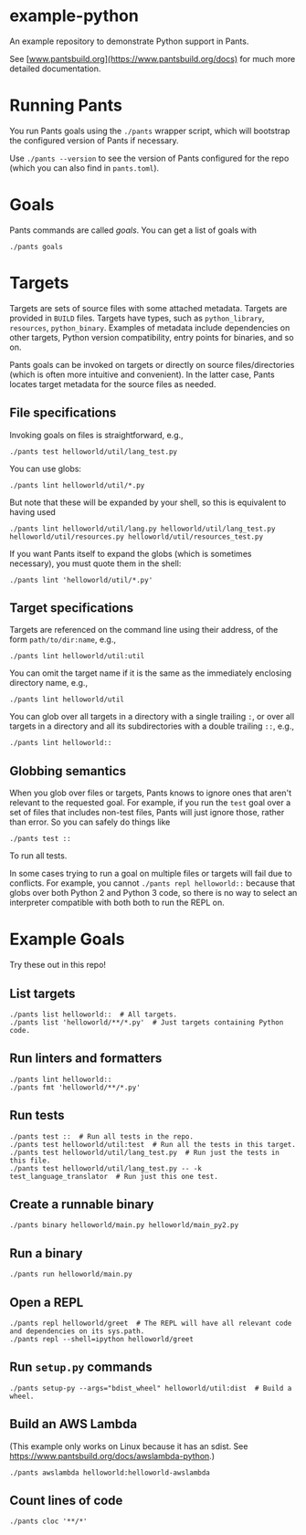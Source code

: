 # example-python
An example repository to demonstrate Python support in Pants.

See [www.pantsbuild.org](https://www.pantsbuild.org/docs) for much more detailed documentation.

# Running Pants

You run Pants goals using the `./pants` wrapper script, which will bootstrap the
configured version of Pants if necessary.

Use `./pants --version` to see the version of Pants configured for the repo (which you can also find
in `pants.toml`).

# Goals

Pants commands are called _goals_. You can get a list of goals with

```
./pants goals
```

# Targets

Targets are sets of source files with some attached metadata. Targets are provided in `BUILD` files.
Targets have types, such as `python_library`, `resources`, `python_binary`. Examples of metadata include
dependencies on other targets, Python version compatibility, entry points for binaries, and so on.

Pants goals can be invoked on targets or directly on source files/directories (which is often more intuitive and convenient).
In the latter case, Pants locates target metadata for the source files as needed.

## File specifications

Invoking goals on files is straightforward, e.g.,

```
./pants test helloworld/util/lang_test.py
```

You can use globs:

```
./pants lint helloworld/util/*.py
```

But note that these will be expanded by your shell, so this is equivalent to having used

```
./pants lint helloworld/util/lang.py helloworld/util/lang_test.py helloworld/util/resources.py helloworld/util/resources_test.py
```

If you want Pants itself to expand the globs (which is sometimes necessary), you must quote them in the shell:

```
./pants lint 'helloworld/util/*.py'
```

## Target specifications

Targets are referenced on the command line using their address, of the form `path/to/dir:name`, e.g.,

```
./pants lint helloworld/util:util
```

You can omit the target name if it is the same as the immediately enclosing directory name, e.g.,

```
./pants lint helloworld/util
```

You can glob over all targets in a directory with a single trailing `:`, or over all targets in a directory
and all its subdirectories with a double trailing `::`, e.g.,

```
./pants lint helloworld::
```

## Globbing semantics

When you glob over files or targets, Pants knows to ignore ones that aren't relevant to the requested goal.
For example, if you run the `test` goal over a set of files that includes non-test files, Pants will just ignore
those, rather than error. So you can safely do things like

```
./pants test ::
```

To run all tests.

In some cases trying to run a goal on multiple files or targets will fail due to conflicts. For example, you cannot
`./pants repl helloworld::` because that globs over both Python 2 and Python 3 code, so there is
no way to select an interpreter compatible with both both to run the REPL on.


# Example Goals

Try these out in this repo!

## List targets

```
./pants list helloworld::  # All targets.
./pants list 'helloworld/**/*.py'  # Just targets containing Python code.
```

## Run linters and formatters

```
./pants lint helloworld::
./pants fmt 'helloworld/**/*.py'
```

## Run tests

```
./pants test ::  # Run all tests in the repo.
./pants test helloworld/util:test  # Run all the tests in this target.
./pants test helloworld/util/lang_test.py  # Run just the tests in this file.
./pants test helloworld/util/lang_test.py -- -k test_language_translator  # Run just this one test.
```

## Create a runnable binary

```
./pants binary helloworld/main.py helloworld/main_py2.py
```

## Run a binary

```
./pants run helloworld/main.py
```

## Open a REPL

```
./pants repl helloworld/greet  # The REPL will have all relevant code and dependencies on its sys.path.
./pants repl --shell=ipython helloworld/greet
```

## Run `setup.py` commands

```
./pants setup-py --args="bdist_wheel" helloworld/util:dist  # Build a wheel.
```

## Build an AWS Lambda

(This example only works on Linux because it has an sdist. See https://www.pantsbuild.org/docs/awslambda-python.)

```
./pants awslambda helloworld:helloworld-awslambda
```

## Count lines of code

```
./pants cloc '**/*'
```

